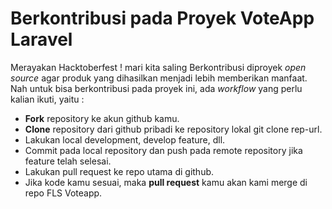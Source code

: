 # Berkontribusi pada Proyek VoteApp Laravel

Merayakan Hacktoberfest ! mari kita saling Berkontribusi diproyek _open source_ agar produk yang dihasilkan menjadi lebih memberikan manfaat. Nah untuk bisa berkontribusi pada proyek ini, ada _workflow_ yang perlu kalian ikuti, yaitu :

- **Fork** repository ke akun github kamu.
- **Clone** repository dari github pribadi ke repository lokal git clone rep-url.
- Lakukan local development, develop feature, dll.
- Commit pada local repository dan push pada remote repository jika feature telah selesai.
- Lakukan pull request ke repo utama di github.
- Jika kode kamu sesuai, maka **pull request** kamu akan kami merge di repo FLS Voteapp.
